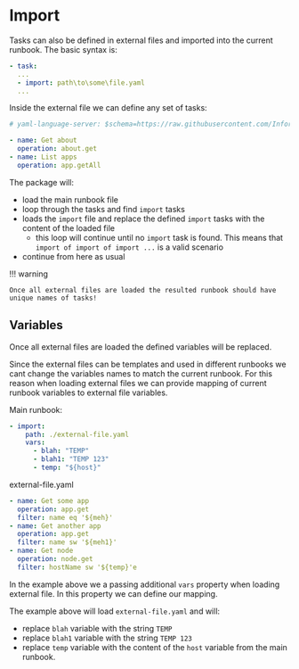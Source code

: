 # Import

Tasks can also be defined in external files and imported into the current runbook. The basic syntax is:

```yaml
- task:
  ...
  - import: path\to\some\file.yaml
  ...
```

Inside the external file we can define any set of tasks:

```yaml
# yaml-language-server: $schema=https://raw.githubusercontent.com/Informatiqal/automatiqal-cli-schema/main/schemas/tasks_only.json

- name: Get about
  operation: about.get
- name: List apps
  operation: app.getAll
```

The package will:

- load the main runbook file
- loop through the tasks and find `import` tasks
- loads the `import` file and replace the defined `import` tasks with the content of the loaded file
  - this loop will continue until no `import` task is found. This means that `import of import of import ...` is a valid scenario
- continue from here as usual

!!! warning

    Once all external files are loaded the resulted runbook should have unique names of tasks!

## Variables

Once all external files are loaded the defined variables will be replaced.

Since the external files can be templates and used in different runbooks we cant change the variables names to match the current runbook. For this reason when loading external files we can provide mapping of current runbook variables to external file variables.

Main runbook:

```yaml
- import:
    path: ./external-file.yaml
    vars:
      - blah: "TEMP"
      - blah1: "TEMP 123"
      - temp: "${host}"
```

external-file.yaml

```yaml
- name: Get some app
  operation: app.get
  filter: name eq '${meh}'
- name: Get another app
  operation: app.get
  filter: name sw '${meh1}'
- name: Get node
  operation: node.get
  filter: hostName sw '${temp}'e
```

In the example above we a passing additional `vars` property when loading external file. In this property we can define our mapping.

The example above will load `external-file.yaml` and will:

- replace `blah` variable with the string `TEMP`
- replace `blah1` variable with the string `TEMP 123`
- replace `temp` variable with the content of the `host` variable from the main runbook.
